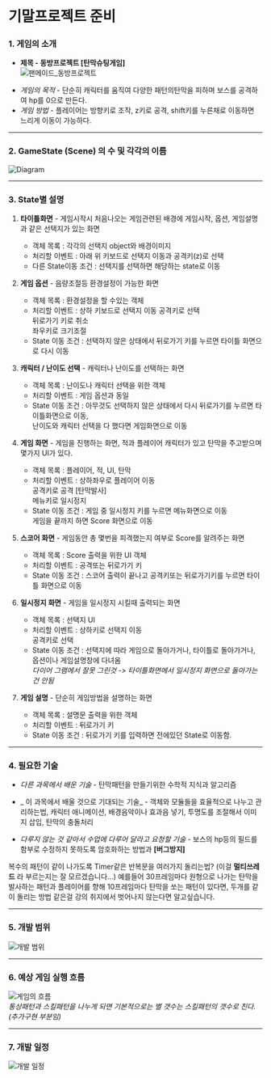 기말프로젝트 준비
==================

### 1. 게임의 소개
* __제목 - 동방프로젝트 [탄막슈팅게임]__      
![팬메이드_동방프로젝트](https://i.ytimg.com/vi/85bE4NlzrLE/hqdefault.jpg)     
     
+ *게임의 목적* - 단순히 캐릭터를 움직여 다양한 패턴의탄막을 피하며 보스를 공격하여 hp를 0으로 만든다.
+ *게임 방법* - 플레이어는 방향키로 조작, z키로 공격, shift키를 누른채로 이동하면 느리게 이동이 가능하다.       

-------------------------------------------------------
### 2. GameState (Scene) 의 수 및 각각의 이름    
![Diagram](https://user-images.githubusercontent.com/71130227/94275907-7c08bc00-ff82-11ea-8a1c-8e37a7f57870.png)       

- - - 
### 3. State별 설명
1. __타이틀화면__ - 게임시작시 처음나오는 게임관련된 배경에 게임시작, 옵션, 게임설명과 같은 선택지가 있는 화면
    * 객체 목록 : 각각의 선택지 object와 배경이미지 
    + 처리할 이벤트 : 아래 위 키보드로 선택지 이동과 공격키(z)로 선택
    - 다른 State이동 조건 : 선택지를 선택하면 해당하는 state로 이동
    
2. __게임 옵션__ - 음량조절등 환경설정이 가능한 화면
    * 객체 목록 : 환경설정을 할 수있는 객체
    + 처리할 이벤트 : 상하 키보드로 선택지 이동 공격키로 선택    
    뒤로가기 키로 취소    
    좌우키로 크기조절
    - State 이동 조건 : 선택하지 않은 상태에서 뒤로가기 키를 누르면 타이틀 화면으로 다시 이동

3. __캐릭터 / 난이도 선택__ - 캐릭터나 난이도를 선택하는 화면
    * 객체 목록 : 난이도나 캐릭터 선택을 위한 객체
    + 처리할 이벤트 : 게임 옵션과 동일
    - State 이동 조건 : 아무것도 선택하지 않은 상태에서 다시 뒤로가기를 누르면 타이틀화면으로 이동,    
                        난이도와 캐릭터 선택을 다 했다면 게임화면으로 이동
                        
4. __게임 화면__ - 게임을 진행하는 화면, 적과 플레이어 캐릭터가 있고 탄막을 주고받으며 몇가지 UI가 있다.
    * 객체 목록 : 플레이어, 적, UI, 탄막
    + 처리할 이벤트 : 상하좌우로 플레이어 이동    
    공격키로 공격 [탄막발사]    
    메뉴키로 일시정지    
    - State 이동 조건 : 게임 중 일시정지 키를 누르면 메뉴화면으로 이동    
    게임을 끝까지 하면 Score 화면으로 이동
    
5. __스코어 화면__ - 게임동안 총 몇번을 피격했는지 여부로 Score를 알려주는 화면
    * 객체 목록 : Score 출력을 위한 UI 객체
    + 처리할 이벤트 : 공격또는 뒤로가기 키 
    - State 이동 조건 : 스코어 출력이 끝나고 공격키또는 뒤로가기키를 누르면 타이틀 화면으로 이동
    
6. __일시정지 화면__ - 게임을 일시정지 시킬때 출력되는 화면
    * 객체 목록 : 선택지 UI
    + 처리할 이벤트 : 상하키로 선택지 이동     
    공격키로 선택 
    - State 이동 조건 : 선택지에 따라 게임으로 돌아가거나, 타이틀로 돌아가거나, 옵션이나 게임설명창에 다녀옴     
    _다이어 그램에서 잘못 그린것 -> 타이틀화면에서 일시정지 화면으로 돌아가는건 안됨_
    
7. __게임 설명__ - 단순히 게임방법을 설명하는 화면
    * 객체 목록 : 설명문 출력을 위한 객체
    + 처리할 이벤트 : 뒤로가기 키
    - State 이동 조건 : 뒤로가기 키를 입력하면 전에있던 State로 이동함.    
    
- - -
    
### 4. 필요한 기술
* _다른 과목에서 배운 기술_ - 탄막패턴을 만들기위한 수학적 지식과 알고리즘    
+ _ 이 과목에서 배울 것으로 기대되는 기술_ - 객체와 모듈들을 효율적으로 나누고 관리하는법, 캐릭터 애니메이션, 배경음악이나 효과음 넣기,
    투명도를 조절해서 이미지 삽입, 탄막의 충돌처리    
- _다루지 않는 것 같아서 수업에 다루어 달라고 요청할 기술_ - 보스의 hp등의 필드를 함부로 수정하지 못하도록 암호화하는 방법과 **[버그방지]** 

복수의 패턴이 같이 나가도록 Timer같은 반복문을 여러가지 돌리는법? (이걸 __멀티쓰레드__ 라 부르는지는 잘 모르겠습니다...)
예를들어 30프레임마다 원형으로 나가는 탄막을 발사하는 패턴과 플레이어를 향해 10프레임마다 탄막을 쏘는 패턴이 있다면, 두개를 같이 돌리는 방법 같은걸 강의 취지에서 벗어나지 않는다면 알고싶습니다.

---------------------------------------------------

### 5. 개발 범위
![개발 범위](https://user-images.githubusercontent.com/71130227/95657448-86fd4800-0b4f-11eb-82d5-3eb55200a497.PNG)

--------------------------------------------------

### 6. 예상 게임 실행 흐름
![게임의 흐름](https://user-images.githubusercontent.com/71130227/95657444-85cc1b00-0b4f-11eb-8193-73730a39a00d.PNG)    
_통상패턴과 스킬패턴을 나누게 되면 기본적으로는 별 갯수는 스킬패턴의 갯수로 친다.(추가구현 부분임)_

----------------------------------------------------

### 7. 개발 일정
![개발 일정](https://user-images.githubusercontent.com/71130227/95657450-8795de80-0b4f-11eb-8d6e-d63ff04bb403.PNG)

